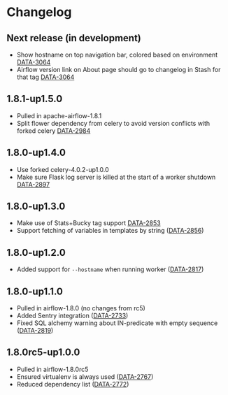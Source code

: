 # Changelog

## Next release (in development)

* Show hostname on top navigation bar, colored based on environment [DATA-3064](https://kontagent.jira.com/browse/DATA-3064)
* Airflow version link on About page should go to changelog in Stash for that tag [DATA-3064](https://kontagent.jira.com/browse/DATA-3064)

## 1.8.1-up1.5.0

* Pulled in apache-airflow-1.8.1
* Split flower dependency from celery to avoid version conflicts with forked celery [DATA-2984](https://kontagent.jira.com/browse/DATA-2984)

## 1.8.0-up1.4.0

* Use forked celery-4.0.2-up1.0.0
* Make sure Flask log server is killed at the start of a worker shutdown [DATA-2897](https://kontagent.jira.com/browse/DATA-2897)

## 1.8.0-up1.3.0

* Make use of Stats+Bucky tag support [DATA-2853](https://kontagent.jira.com/browse/DATA-2853)
* Support fetching of variables in templates by string ([DATA-2856](https://kontagent.jira.com/browse/DATA-2856))

## 1.8.0-up1.2.0

* Added support for `--hostname` when running worker ([DATA-2817](https://kontagent.jira.com/browse/DATA-2817))

## 1.8.0-up1.1.0

* Pulled in airflow-1.8.0 (no changes from rc5)
* Added Sentry integration ([DATA-2733](https://kontagent.jira.com/browse/DATA-2733))
* Fixed SQL alchemy warning about IN-predicate with empty sequence ([DATA-2819](https://kontagent.jira.com/browse/DATA-2819))

## 1.8.0rc5-up1.0.0

* Pulled in airflow-1.8.0rc5
* Ensured virtualenv is always used ([DATA-2767](https://kontagent.jira.com/browse/DATA-2767))
* Reduced dependency list ([DATA-2772](https://kontagent.jira.com/browse/DATA-2772))

